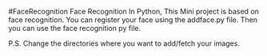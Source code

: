 #FaceRecognition
Face Recognition In Python,
This Mini project is based on face recognition.
You can register your face using the addface.py file.
Then you can use the face recognition py file.

P.S. Change the directories where you want to add/fetch your images.
